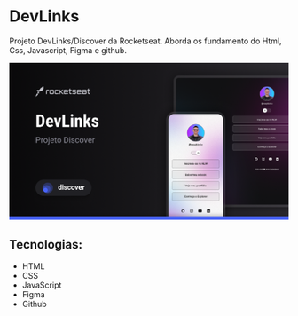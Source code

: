 <h1 align="left">DevLinks</h1>

<p align="left">Projeto DevLinks/Discover da Rocketseat. Aborda os fundamento do Html, Css, Javascript, Figma e github.</p>

<img src='.github/rkt.png'>

<h2>Tecnologias:</h2>

<ul>
    <li>HTML</li>
    <li>CSS</li>
    <li>JavaScript</li>
    <li>Figma</li>
    <li>Github</li>
</ul>


